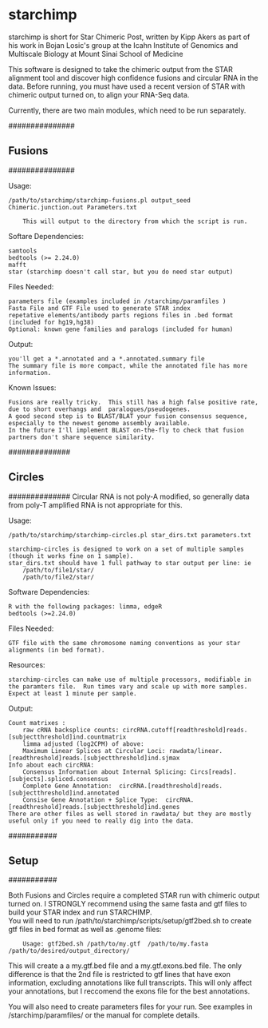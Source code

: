 starchimp
==========
starchimp is short for Star Chimeric Post, written by Kipp Akers as part of his work in Bojan Losic's group at the Icahn Institute of Genomics and Multiscale Biology at Mount Sinai School of Medicine

This software is designed to take the chimeric output from the STAR alignment tool and discover high confidence fusions and circular RNA in the data. 
Before running, you must have used a recent version of STAR with chimeric output turned on, to align your RNA-Seq data.

Currently, there are two main modules, which need to be run separately. 

###############
##  Fusions  ##
###############

Usage:

	/path/to/starchimp/starchimp-fusions.pl output_seed Chimeric.junction.out Parameters.txt
	
		This will output to the directory from which the script is run. 

Softare Dependencies:

	samtools
	bedtools (>= 2.24.0)
	mafft
	star (starchimp doesn't call star, but you do need star output)

Files Needed:
	
	parameters file (examples included in /starchimp/paramfiles )
	Fasta File and GTF File used to generate STAR index 
	repetative elements/antibody parts regions files in .bed format (included for hg19,hg38)
	Optional: known gene families and paralogs (included for human)

Output:

	you'll get a *.annotated and a *.annotated.summary file
	The summary file is more compact, while the annotated file has more information.  

Known Issues:

	Fusions are really tricky.  This still has a high false positive rate, due to short overhangs and  paralogues/pseudogenes. 
	A good second step is to BLAST/BLAT your fusion consensus sequence, especially to the newest genome assembly available. 
	In the future I'll implement BLAST on-the-fly to check that fusion partners don't share sequence similarity. 


##############
## Circles ##
##############
Circular RNA is not poly-A modified, so generally data from poly-T amplified RNA is not appropriate for this.    

Usage:

	/path/to/starchimp/starchimp-circles.pl star_dirs.txt parameters.txt 

	starchimp-circles is designed to work on a set of multiple samples (though it works fine on 1 sample). 
	star_dirs.txt should have 1 full pathway to star output per line: ie 
		/path/to/file1/star/
		/path/to/file2/star/

Software Dependencies:
	
	R with the following packages: limma, edgeR
	bedtools (>=2.24.0)

Files Needed:

	GTF file with the same chromosome naming conventions as your star alignments (in bed format).  
	
Resources:

	starchimp-circles can make use of multiple processors, modifiable in the paramters file.  Run times vary and scale up with more samples.  Expect at least 1 minute per sample. 

Output:

	Count matrixes : 
		raw cRNA backsplice counts: circRNA.cutoff[readthreshold]reads.[subjectthreshold]ind.countmatrix
		limma adjusted (log2CPM) of above: 
		Maximum Linear Splices at Circular Loci: rawdata/linear.[readthreshold]reads.[subjectthreshold]ind.sjmax
	Info about each circRNA:  
		Consensus Information about Internal Splicing: Circs[reads].[subjects].spliced.consensus
		Complete Gene Annotation:  circRNA.[readthreshold]reads.[subjectthreshold]ind.annotated
		Consise Gene Annotation + Splice Type:  circRNA.[readthreshold]reads.[subjectthreshold]ind.genes
	There are other files as well stored in rawdata/ but they are mostly useful only if you need to really dig into the data. 

###########
## Setup ##
###########

Both Fusions and Circles require a completed STAR run with chimeric output turned on.  I STRONGLY recommend using the same fasta and gtf files to build your STAR index and run STARCHIMP.    
You will need to run /path/to/starchimp/scripts/setup/gtf2bed.sh to create gtf files in bed format as well as .genome files:
	
		Usage: gtf2bed.sh /path/to/my.gtf  /path/to/my.fasta /path/to/desired/output_directory/

This will create a a my.gtf.bed file and a my.gtf.exons.bed file.  The only difference is that the 2nd file is restricted to gtf lines that have exon information, excluding annotations like full transcripts.  This will only affect your annotations, but I reccomend the exons file for the best annotations.   

You will also need to create parameters files for your run.  See examples in /starchimp/paramfiles/ or the manual for complete details.


